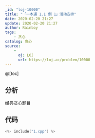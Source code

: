 ```yaml
---
_id: "loj-10000"
title: "「一本通 1.1 例 1」活动安排"
date: 2020-02-20 21:27
update: 2020-02-20 21:27
author: Rainboy
tags:
    - 贪心
catalog: 贪心
source: 
    - 
      oj: LOJ
      url: https://loj.ac/problem/10000
---
```



@[toc]
## 分析

经典贪心题目

## 代码

```c
<%- include("1.cpp") %>
```

